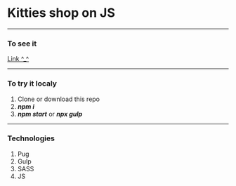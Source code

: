 # Kitties shop on JS 

---

### To see it

[Link ^_^](https://stan0men.github.io/cryptoKitties/dist/)

---

### To try it localy 
1. Clone or download this repo
2. ***npm i***
2. ***npm start***  or ***npx gulp***


---


### Technologies 
1. Pug
2. Gulp
3. SASS
4. JS
